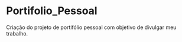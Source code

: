 # Portifolio_Pessoal
 Criação do projeto de portifólio pessoal com objetivo de divulgar meu trabalho.

